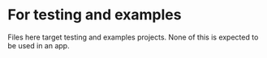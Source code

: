 # For testing and examples
Files here target testing and examples projects. None of this is expected to be used in an app.
